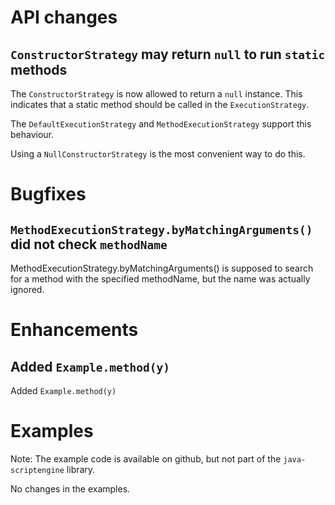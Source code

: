 # API changes

## `ConstructorStrategy` may return `null` to run `static` methods

The `ConstructorStrategy` is now allowed to return a `null` instance.
This indicates that a static method should be called in the
`ExecutionStrategy`. 

The `DefaultExecutionStrategy` and `MethodExecutionStrategy` support this behaviour.

Using a `NullConstructorStrategy` is the most convenient way to do this.


# Bugfixes

## `MethodExecutionStrategy.byMatchingArguments()` did not check `methodName`

MethodExecutionStrategy.byMatchingArguments() is supposed to search for
a method with the specified methodName, but the name was actually ignored.


# Enhancements

## Added `Example.method(y)`

Added `Example.method(y)` 


# Examples

Note: The example code is available on github, but not part of the
`java-scriptengine` library.

No changes in the examples.
